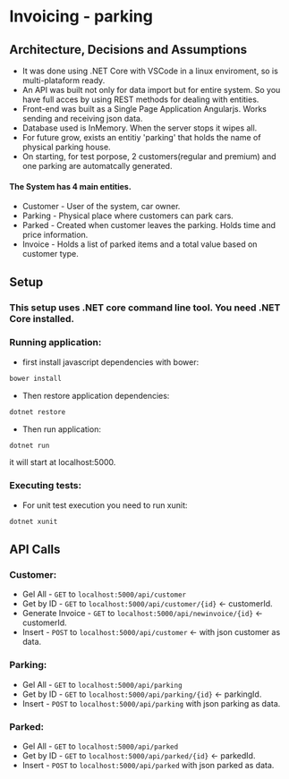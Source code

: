 # Invoicing - parking

## Architecture, Decisions and Assumptions
- It was done using .NET Core with VSCode in a linux enviroment, so is multi-plataform ready.
- An API was built not only for data import but for entire system. So you have full acces by using REST methods for dealing with entities.
- Front-end was built as a Single Page Application Angularjs. Works sending and receiving json data.
- Database used is InMemory. When the server stops it wipes all.
- For future grow, exists an entitiy 'parking' that holds the name of physical parking house.
- On starting, for test porpose, 2 customers(regular and premium) and one parking are automatcally generated.

#### The System has 4 main entities.
- Customer - User of the system, car owner.
- Parking - Physical place where customers can park cars.
- Parked - Created when customer leaves the parking. Holds time and price information. 
- Invoice - Holds a list of parked items and a total value based on customer type.

## Setup
### This setup uses .NET core command line tool. You need .NET Core installed.
### Running application:
- first install javascript dependencies with bower:  
```sh
bower install
```
- Then restore application dependencies:
```sh 
dotnet restore
```
- Then run application:  
```sh 
dotnet run
```  
it will start at localhost:5000.

### Executing tests:
- For unit test execution you need to run xunit:
```sh 
dotnet xunit
```

## API Calls
### Customer:
* Gel All - `GET` to `localhost:5000/api/customer`
* Get by ID - `GET` to `localhost:5000/api/customer/{id}` <- customerId.
* Generate Invoice - `GET` to `localhost:5000/api/newinvoice/{id}` <- customerId.
* Insert - `POST` to `localhost:5000/api/customer` <- with json customer as data.

### Parking:
* Gel All - `GET` to `localhost:5000/api/parking`
* Get by ID - `GET` to `localhost:5000/api/parking/{id}` <- parkingId.
* Insert - `POST` to `localhost:5000/api/parking` with json parking as data.

### Parked:
* Gel All - `GET` to `localhost:5000/api/parked`
* Get by ID - `GET` to `localhost:5000/api/parked/{id}` <- parkedId.
* Insert - `POST` to `localhost:5000/api/parked` with json parked as data.

